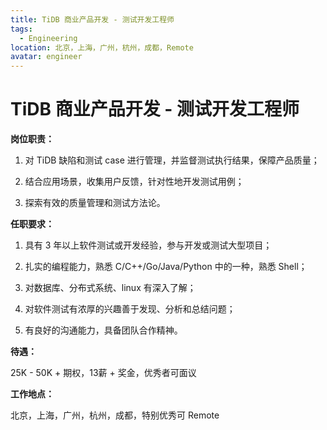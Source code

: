 ```yaml
---
title: TiDB 商业产品开发 - 测试开发工程师
tags:
  - Engineering
location: 北京，上海，广州，杭州，成都，Remote
avatar: engineer
---
```


# TiDB 商业产品开发 - 测试开发工程师

**岗位职责：**

1. 对 TiDB 缺陷和测试 case 进行管理，并监督测试执行结果，保障产品质量；

2. 结合应用场景，收集用户反馈，针对性地开发测试用例；

3. 探索有效的质量管理和测试方法论。


**任职要求：**

1. 具有 3 年以上软件测试或开发经验，参与开发或测试大型项目；

2. 扎实的编程能力，熟悉 C/C++/Go/Java/Python 中的一种，熟悉 Shell；

3. 对数据库、分布式系统、linux 有深入了解；

4. 对软件测试有浓厚的兴趣善于发现、分析和总结问题；

5. 有良好的沟通能力，具备团队合作精神。


**待遇：**

25K - 50K + 期权，13薪 + 奖金，优秀者可面议

**工作地点：**

北京，上海，广州，杭州，成都，特别优秀可 Remote
